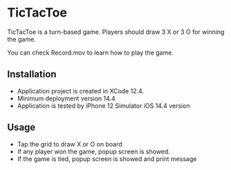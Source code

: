 # TicTacToe

TicTacToe is a turn-based game. Players should draw 3 X or 3 O for winning the game. 

You can check Record.mov to learn how to play the game.

## Installation

- Application project is created in XCode 12.4. 
- Minimum deployment version 14.4
- Application is tested by iPhone 12 Simulator iOS 14.4 version

## Usage

- Tap the grid to draw X or O on board
- If any player won the game, popup screen is showed.
- If the game is tied, popup screen is showed and print message
